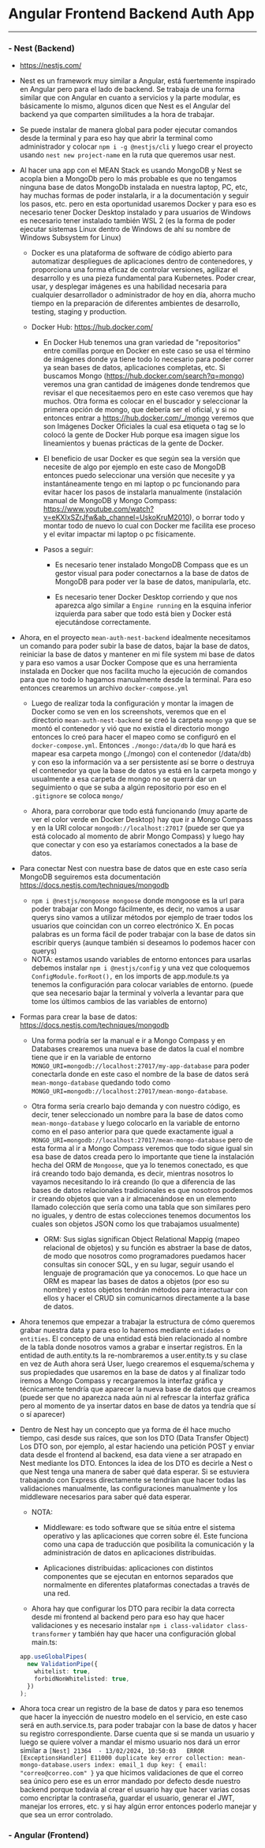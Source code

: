 # Angular Frontend Backend Auth App

---

### - Nest (Backend)

- https://nestjs.com/

- Nest es un framework muy similar a Angular, está fuertemente inspirado en Angular pero para el lado de backend. Se trabaja de una forma similar que con Angular en cuanto a servicios y la parte modular, es básicamente lo mismo, algunos dicen que Nest es el Angular del backend ya que comparten similitudes a la hora de trabajar.

- Se puede instalar de manera global para poder ejecutar comandos desde la terminal y para eso hay que abrir la terminal como administrador y colocar `npm i -g @nestjs/cli` y luego crear el proyecto usando `nest new project-name` en la ruta que queremos usar nest.

- Al hacer una app con el MEAN Stack es usando MongoDB y Nest se acopla bien a MongoDb pero lo más probable es que no tengamos ninguna base de datos MongoDb instalada en nuestra laptop, PC, etc, hay muchas formas de poder instalarla, ir a la documentación y seguir los pasos, etc. pero en esta oportunidad usaremos Docker y para eso es necesario tener Docker Desktop instalado y para usuarios de Windows es necesario tener instalado también WSL 2 (es la forma de poder ejecutar sistemas Linux dentro de Windows de ahí su nombre de Windows Subsystem for Linux)

  - Docker es una plataforma de software de código abierto para automatizar despliegues de aplicaciones dentro de contenedores, y proporciona una forma eficaz de controlar versiones, agilizar el desarrollo y es una pieza fundamental para Kubernetes. Poder crear, usar, y desplegar imágenes es una habilidad necesaria para cualquier desarrollador o administrador de hoy en día, ahorra mucho tiempo en la preparación de diferentes ambientes de desarrollo, testing, staging y production.

  - Docker Hub: https://hub.docker.com/

    - En Docker Hub tenemos una gran variedad de "repositorios" entre comillas porque en Docker en este caso se usa el término de imágenes donde ya tiene todo lo necesario para poder correr ya sean bases de datos, aplicaciones completas, etc. Si buscamos Mongo (https://hub.docker.com/search?q=mongo) veremos una gran cantidad de imágenes donde tendremos que revisar el que necesitaemos pero en este caso veremos que hay muchos. Otra forma es colocar en el buscador y seleccionar la primera opción de mongo, que debería ser el oficial, y si no entonces entrar a https://hub.docker.com/_/mongo veremos que son Imágenes Docker Oficiales la cual esa etiqueta o tag se lo colocó la gente de Docker Hub porque esa imagen sigue los lineamientos y buenas prácticas de la gente de Docker.

    - El beneficio de usar Docker es que según sea la versión que necesite de algo por ejemplo en este caso de MongoDB entonces puedo seleccionar una versión que necesite y ya instantáneamente tengo en mi laptop o pc funcionando para evitar hacer los pasos de instalarla manualmente (instalación manual de MongoDB y Mongo Compass: https://www.youtube.com/watch?v=eKXIxSZrJfw&ab_channel=UskoKruM2010), o borrar todo y montar todo de nuevo lo cual con Docker me facilita ese proceso y el evitar impactar mi laptop o pc físicamente.

    - Pasos a seguir:

      - Es necesario tener instalado MongoDB Compass que es un gestor visual para poder conectarnos a la base de datos de MongoDB para poder ver la base de datos, manipularla, etc.

      - Es necesario tener Docker Desktop corriendo y que nos aparezca algo similar a `Engine running` en la esquina inferior izquierda para saber que todo está bien y Docker está ejecutándose correctamente.

- Ahora, en el proyecto `mean-auth-nest-backend` idealmente necesitamos un comando para poder subir la base de datos, bajar la base de datos, reiniciar la base de datos y mantener en mi file system mi base de datos y para eso vamos a usar Docker Compose que es una herramienta instalada en Docker que nos facilita mucho la ejecución de comandos para que no todo lo hagamos manualmente desde la terminal. Para eso entonces crearemos un archivo `docker-compose.yml`

  - Luego de realizar toda la configuración y montar la imagen de Docker como se ven en los screenshots, veremos que en el directorio `mean-auth-nest-backend` se creó la carpeta `mongo` ya que se montó el contenedor y vió que no existía el directorio mongo entonces lo creó para hacer el mapeo como se configuró en el `docker-compose.yml`. Entonces `./mongo:/data/db` lo que hará es mapear esa carpeta mongo (./mongo) con el contenedor (/data/db) y con eso la información va a ser persistente así se borre o destruya el contenedor ya que la base de datos ya está en la carpeta mongo y usualmente a esa carpeta de mongo no se querrá dar un seguimiento o que se suba a algún repositorio por eso en el `.gitignore` se coloca `mongo/`

  - Ahora, para corroborar que todo está funcionando (muy aparte de ver el color verde en Docker Desktop) hay que ir a Mongo Compass y en la URI colocar `mongodb://localhost:27017` (puede ser que ya está colocado al momento de abrir Mongo Compass) y luego hay que conectar y con eso ya estaríamos conectados a la base de datos.

- Para conectar Nest con nuestra base de datos que en este caso sería MongoDB seguiremos esta documentación https://docs.nestjs.com/techniques/mongodb

  - `npm i @nestjs/mongoose mongoose` donde mongoose es la url para poder trabajar con Mongo fácilmente, es decir, no vamos a usar querys sino vamos a utilizar métodos por ejemplo de traer todos los usuarios que coincidan con un correo electrónico X. En pocas palabras es un forma fácil de poder trabajar con la base de datos sin escribir querys (aunque también si deseamos lo podemos hacer con querys)
  - NOTA: estamos usando variables de entorno entonces para usarlas debemos instalar `npm i @nestjs/config` y una vez que coloquemos `ConfigModule.forRoot(),` en los imports de app.module.ts ya tenemos la configuración para colocar variables de entorno. (puede que sea necesario bajar la terminal y volverla a levantar para que tome los últimos cambios de las variables de entorno)

- Formas para crear la base de datos: https://docs.nestjs.com/techniques/mongodb

  - Una forma podría ser la manual e ir a Mongo Compass y en Databases crearemos una nueva base de datos la cual el nombre tiene que ir en la variable de entorno `MONGO_URI=mongodb://localhost:27017/my-app-database` para poder conectarla donde en este caso el nombre de la base de datos será `mean-mongo-database` quedando todo como `MONGO_URI=mongodb://localhost:27017/mean-mongo-database`.

  - Otra forma sería crearlo bajo demanda y con nuestro código, es decir, tener seleccionado un nombre para la base de datos como `mean-mongo-database` y luego colocarlo en la variable de entorno como en el paso anterior para que quede exactamente igual a `MONGO_URI=mongodb://localhost:27017/mean-mongo-database` pero de esta forma al ir a Mongo Compass veremos que todo sigue igual sin esa base de datos creada pero lo importante que tiene la instalación hecha del ORM de `Mongoose`, que ya lo tenemos conectado, es que irá creando todo bajo demanda, es decir, mientras nosotros lo vayamos necesitando lo irá creando (lo que a diferencia de las bases de datos relacionales tradicionales es que nosotros podemos ir creando objetos que van a ir almacenándose en un elemento llamado colección que sería como una tabla que son similares pero no iguales, y dentro de estas colecciones tenemos documentos los cuales son objetos JSON como los que trabajamos usualmente)

    - ORM: Sus siglas significan Object Relational Mappig (mapeo relacional de objetos) y su función es abstraer la base de datos, de modo que nosotros como programadores puedamos hacer consultas sin conocer SQL, y en su lugar, seguir usando el lenguaje de programación que ya conocemos. Lo que hace un ORM es mapear las bases de datos a objetos (por eso su nombre) y estos objetos tendrán métodos para interactuar con ellos y hacer el CRUD sin comunicarnos directamente a la base de datos.

- Ahora tenemos que empezar a trabajar la estructura de cómo queremos grabar nuestra data y para eso lo haremos mediante `entidades` o `entities`. El concepto de una entidad está bien relacionado al nombre de la tabla donde nosotros vamos a grabar e insertar registros. En la entidad de auth.entity.ts la re-nombraremos a user.entity.ts y su clase en vez de Auth ahora será User, luego crearemos el esquema/schema y sus propiedades que usaremos en la base de datos y al finalizar todo iremos a Mongo Compass y recargaremos la interfaz gráfica y técnicamente tendría que aparecer la nueva base de datos que creamos (puede ser que no aparezca nada aún ni al refrescar la interfaz gráfica pero al momento de ya insertar datos en base de datos ya tendría que sí o sí aparecer)

- Dentro de Nest hay un concepto que ya forma de él hace mucho tiempo, casi desde sus raíces, que son los DTO (Data Transfer Object) Los DTO son, por ejemplo, al estar haciendo una petición POST y enviar data desde el frontend al backend, esa data viene a ser atrapado en Nest mediante los DTO. Entonces la idea de los DTO es decirle a Nest o que Nest tenga una manera de saber qué data esperar. Si se estuviera trabajando con Express directamente se tendrían que hacer todas las validaciones manualmente, las configuraciones manualmente y los middleware necesarios para saber qué data esperar.

  - NOTA:

    - Middleware: es todo software que se sitúa entre el sistema operativo y las aplicaciones que corren sobre él. Este funciona como una capa de traducción que posibilita la comunicación y la administración de datos en aplicaciones distribuidas.

    - Aplicaciones distribuidas: aplicaciones con distintos componentes que se ejecutan en entornos separados que normalmente en diferentes plataformas conectadas a través de una red.

  - Ahora hay que configurar los DTO para recibir la data correcta desde mi frontend al backend pero para eso hay que hacer validaciones y es necesario instalar `npm i class-validator class-transformer` y también hay que hacer una configuración global main.ts:

  ```ts
  app.useGlobalPipes(
    new ValidationPipe({
      whitelist: true,
      forbidNonWhitelisted: true,
    })
  );
  ```

- Ahora toca crear un registro de la base de datos y para eso tenemos que hacer la inyección de nuestro modelo en el servicio, en este caso será en auth.service.ts, para poder trabajar con la base de datos y hacer su registro correspondiente. Darse cuenta que si se manda un usuario y luego se quiere volver a mandar el mismo usuario nos dará un error similar a `[Nest] 21364  - 13/02/2024, 10:50:03   ERROR [ExceptionsHandler] E11000 duplicate key error collection: mean-mongo-database.users index: email_1 dup key: { email: "correo@correo.com" }` ya que hicimos validaciones de que el correo sea único pero ese es un error mandado por defecto desde nuestro backend porque todavía al crear el usuario hay que hacer varias cosas como encriptar la contraseña, guardar el usuario, generar el JWT, manejar los errores, etc. y si hay algún error entonces poderlo manejar y que sea un error controlado.

### - Angular (Frontend)
